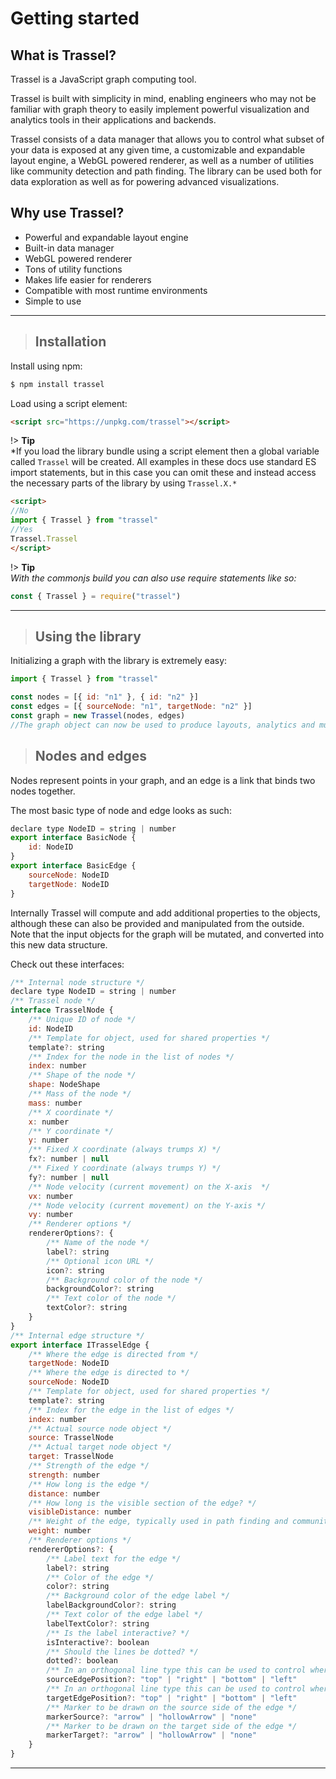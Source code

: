 # Getting started

## What is Trassel?

Trassel is a JavaScript graph computing tool.

Trassel is built with simplicity in mind, enabling engineers who may not be familiar with graph theory to easily implement powerful visualization and analytics tools in their applications and backends. 

Trassel consists of a data manager that allows you to control what subset of your data is exposed at any given time, a customizable and expandable layout engine, a WebGL powered renderer, as well as a number of utilities like community detection and path finding. The library can be used both for data exploration as well as for powering advanced visualizations.

## Why use Trassel?
- Powerful and expandable layout engine
- Built-in data manager
- WebGL powered renderer
- Tons of utility functions
- Makes life easier for renderers
- Compatible with most runtime environments
- Simple to use
  
---

> ## Installation

Install using npm:

```bash
$ npm install trassel
```

Load using a script element:
```html
<script src="https://unpkg.com/trassel"></script>
```

!> **Tip**  
*If you load the library bundle using a script element then a global variable called `Trassel` will be created. All examples in these docs use standard ES import statements, but in this case you can omit these and instead access the necessary parts of the library by using `Trassel.X.*`

```html
<script>
//No
import { Trassel } from "trassel"
//Yes
Trassel.Trassel
</script>
```

!> **Tip**  
*With the commonjs build you can also use require statements like so:*
```javascript
const { Trassel } = require("trassel")
```

---

> ## Using the library

Initializing a graph with the library is extremely easy:

```javascript
import { Trassel } from "trassel"

const nodes = [{ id: "n1" }, { id: "n2" }]
const edges = [{ sourceNode: "n1", targetNode: "n2" }]
const graph = new Trassel(nodes, edges)
//The graph object can now be used to produce layouts, analytics and much more.
```

> ## Nodes and edges

Nodes represent points in your graph, and an edge is a link that binds two nodes together.

The most basic type of node and edge looks as such:

```javascript
declare type NodeID = string | number
export interface BasicNode {
	id: NodeID
}
export interface BasicEdge {
	sourceNode: NodeID
	targetNode: NodeID
}
```

Internally Trassel will compute and add additional properties to the objects, although these can also be provided and manipulated from the outside. Note that the input objects for the graph will be mutated, and converted into this new data structure.

Check out these interfaces:
```javascript
/** Internal node structure */
declare type NodeID = string | number
/** Trassel node */
interface TrasselNode {
	/** Unique ID of node */
	id: NodeID
	/** Template for object, used for shared properties */
	template?: string
	/** Index for the node in the list of nodes */
	index: number
	/** Shape of the node */
	shape: NodeShape
	/** Mass of the node */
	mass: number
	/** X coordinate */
	x: number
	/** Y coordinate */
	y: number
	/** Fixed X coordinate (always trumps X) */
	fx?: number | null
	/** Fixed Y coordinate (always trumps Y) */
	fy?: number | null
	/** Node velocity (current movement) on the X-axis  */
	vx: number
	/** Node velocity (current movement) on the Y-axis */
	vy: number
	/** Renderer options */
	rendererOptions?: {
		/** Name of the node */
		label?: string
		/** Optional icon URL */
		icon?: string
		/** Background color of the node */
		backgroundColor?: string
		/** Text color of the node */
		textColor?: string
	}
}
/** Internal edge structure */
export interface ITrasselEdge {
	/** Where the edge is directed from */
	targetNode: NodeID
	/** Where the edge is directed to */
	sourceNode: NodeID
	/** Template for object, used for shared properties */
	template?: string
	/** Index for the edge in the list of edges */
	index: number
	/** Actual source node object */
	source: TrasselNode
	/** Actual target node object */
	target: TrasselNode
	/** Strength of the edge */
	strength: number
	/** How long is the edge */
	distance: number
	/** How long is the visible section of the edge? */
	visibleDistance: number
	/** Weight of the edge, typically used in path finding and community computations to determine the significance of the edge */
	weight: number
	/** Renderer options */
	rendererOptions?: {
		/** Label text for the edge */
		label?: string
		/** Color of the edge */
		color?: string
		/** Background color of the edge label */
		labelBackgroundColor?: string
		/** Text color of the edge label */
		labelTextColor?: string
		/** Is the label interactive? */
		isInteractive?: boolean
		/** Should the lines be dotted? */
		dotted?: boolean
		/** In an orthogonal line type this can be used to control where the lines start and end */
		sourceEdgePosition?: "top" | "right" | "bottom" | "left"
		/** In an orthogonal line type this can be used to control where the lines start and end */
		targetEdgePosition?: "top" | "right" | "bottom" | "left"
		/** Marker to be drawn on the source side of the edge */
		markerSource?: "arrow" | "hollowArrow" | "none"
		/** Marker to be drawn on the target side of the edge */
		markerTarget?: "arrow" | "hollowArrow" | "none"
	}
}
```

---
